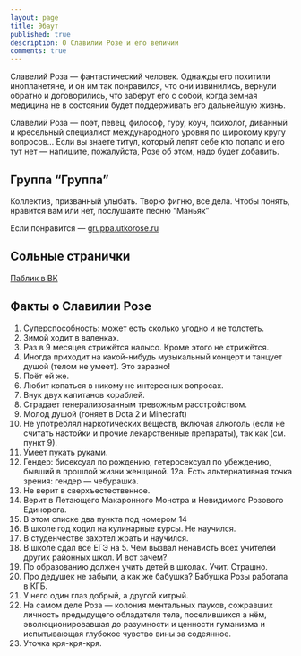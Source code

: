 ```yaml
---
layout: page
title: Эбаут
published: true
description: О Славилии Розе и его величии
comments: true
---
```


Славелий Роза — фантастический человек. Однажды его похитили инопланетяне, и он им так понравился, что они извинились, вернули обратно и договорились, что заберут его с собой, когда земная медицина не в состоянии будет поддерживать его дальнейшую жизнь.

Славелий Роза — поэт, певец, философ, гуру, коуч, психолог, диванный и кресельный специалист международного уровня по широкому кругу вопросов... Если вы знаете титул, который лепят себе кто попало и его тут нет — напишите, пожалуйста, Розе об этом, надо будет добавить. 

## Группа “Группа”
Коллектив, призванный улыбать. Творю фигню, все дела. Чтобы понять, нравится вам или нет, послушайте песню “Маньяк”

Если понравится — [gruppa.utkorose.ru](https://gruppa.utkorose.ru)

## Сольные странички
[Паблик в ВК](https://vk.com/utkorosepublic)

## Факты о Славилии Розе

1. Суперспособность: может есть сколько угодно и не толстеть.
2. Зимой ходит в валенках.
3. Раз в 9 месяцев стрижётся налысо. Кроме этого не стрижётся.
4. Иногда приходит на какой-нибудь музыкальный концерт и танцует душой (телом не умеет). Это заразно!
5. Поёт ей же.
6. Любит копаться в никому не интересных вопросах.
7. Внук двух капитанов кораблей.
8. Страдает генерализованным тревожным расстройством.
9. Молод душой (гоняет в Dota 2 и Minecraft)
10. Не употреблял наркотических веществ, включая алкоголь (если не считать настойки и прочие лекарственные препараты), так как (см. пункт 9).
11. Умеет пукать руками.
12. Гендер: бисексуал по рождению, гетеросексуал по убеждению, бывший в прошлой жизни женщиной.
12а. Есть альтернативная точка зрения: гендер — чебурашка.
13. Не верит в сверхъестественное.
14. Верит в Летающего Макаронного Монстра и Невидимого Розового Единорога.
14. В этом списке два пункта под номером 14
15. В школе год ходил на кулинарные курсы. Не научился.
16. В студенчестве захотел жрать и научился.
17. В школе сдал все ЕГЭ на 5. Чем вызвал ненависть всех учителей других районных школ. И вот зачем?
18. По образованию должен учить детей в школах. Учит. Страшно.
19. Про дедушек не забыли, а как же бабушка? Бабушка Розы работала в КГБ.
20. У него один глаз добрый, а другой хитрый.
21. На самом деле Роза — колония ментальных пауков, сожравших личность предыдущего обладателя тела, поселившихся а нём, эволюционировавшая до разумности и ценности гуманизма и испытывающая глубокое чувство вины за содеянное.
22. Уточка кря-кря-кря.
